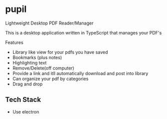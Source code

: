 # pupil
Lightweight Desktop PDF Reader/Manager

This is a desktop application written in TypeScript that manages your PDF's

Features
- Library like view for your pdfs you have saved
- Bookmarks (plus notes)
- Highlighting text
- Remove/Delete(off computer)
- Provide a link and itll automatically download and post into library
- Can organize your pdf by categories
- Drag and drop

## Tech Stack
- Use electron
